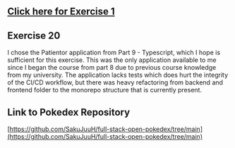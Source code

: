 ## [Click here for Exercise 1](exercise1.md)

## Exercise 20

I chose the Patientor application from Part 9 - Typescript, which I hope is sufficient for this exercise. This was the only application available to me since I began the course from part 8 due to previous course knowledge from my university. The application lacks tests which does hurt the integrity of the CI/CD workflow, but there was heavy refactoring from backend and frontend folder to the monorepo structure that is currently present.

## Link to Pokedex Repository
[https://github.com/SakuJuuH/full-stack-open-pokedex/tree/main](https://github.com/SakuJuuH/full-stack-open-pokedex/tree/main)